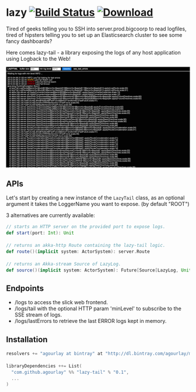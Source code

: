 lazy [![Build Status](https://travis-ci.org/agourlay/lazy-tail.png?branch=master)](https://travis-ci.org/agourlay/lazy-tail)  [ ![Download](https://api.bintray.com/packages/agourlay/maven/lazy-tail/images/download.svg) ](https://bintray.com/agourlay/maven/lazy-tail/_latestVersion)
=========

Tired of geeks telling you to SSH into server.prod.bigcoorp to read logfiles, tired of hipsters telling you to set up an Elasticsearch cluster to see some fancy dashboards?

Here comes lazy-tail - a library exposing the logs of any host application using Logback to the Web!

![alt text](./lazy-tail-picture.png "Capture")

## APIs

Let's start by creating a new instance of the ```LazyTail``` class, as an optional argument it takes the LoggerName you want to expose. (by default "ROOT")

3 alternatives are currently available:

```scala
// starts an HTTP server on the provided port to expose logs.
def start(port: Int): Unit 

// returns an akka-http Route containing the lazy-tail logic.
def route()(implicit system: ActorSystem): server.Route
 
// returns an Akka-stream Source of LazyLog. 
def source()(implicit system: ActorSystem): Future[Source[LazyLog, Unit]]  
```

## Endpoints

- /logs to access the slick web frontend.
- /logs/tail with the optional HTTP param 'minLevel' to subscribe to the SSE stream of logs.
- /logs/lastErrors to retrieve the last ERROR logs kept in memory.

## Installation

``` scala
resolvers += "agourlay at bintray" at "http://dl.bintray.com/agourlay/maven"

libraryDependencies ++= List(
  "com.github.agourlay" %% "lazy-tail" % "0.1",
  ...
)
```

